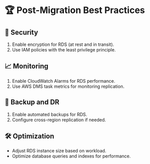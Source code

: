 
# 🏆 Post-Migration Best Practices

## 🔐 Security
1. Enable encryption for RDS (at rest and in transit).
2. Use IAM policies with the least privilege principle.

## 📈 Monitoring
1. Enable CloudWatch Alarms for RDS performance.
2. Use AWS DMS task metrics for monitoring replication.

## 💾 Backup and DR
1. Enable automated backups for RDS.
2. Configure cross-region replication if needed.

## 🛠️ Optimization
- Adjust RDS instance size based on workload.
- Optimize database queries and indexes for performance.
